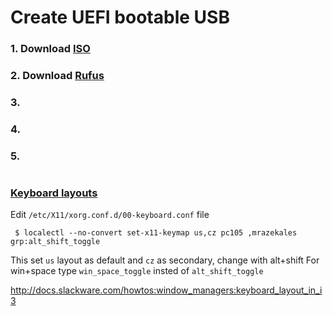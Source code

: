 # Create UEFI bootable USB
### 1. Download [ISO](https://manjaro.org/community-editions/)
### 2. Download [Rufus](https://rufus.akeo.ie/)
### 3. 
### 4. 
### 5. 

# 




### [Keyboard layouts](https://wiki.manjaro.org/index.php?title=Openbox:_Switch_languages_using_the_keyboard_and_xxkb)
Edit `/etc/X11/xorg.conf.d/00-keyboard.conf` file
```
 $ localectl --no-convert set-x11-keymap us,cz pc105 ,mrazekales grp:alt_shift_toggle
```
  This set `us` layout as default and `cz` as secondary, change with alt+shift
  For win+space type `win_space_toggle` insted of `alt_shift_toggle`


http://docs.slackware.com/howtos:window_managers:keyboard_layout_in_i3
